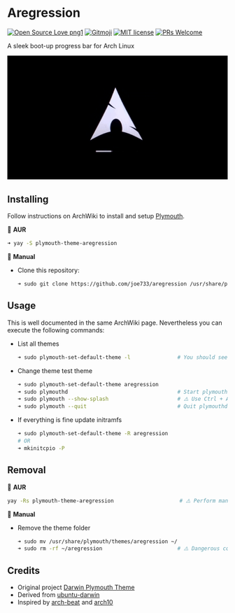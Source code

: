 # Aregression

[![Open Source Love png1](https://badges.frapsoft.com/os/v1/open-source.png?v=103)](https://opensource.org/) [![Gitmoji](https://img.shields.io/badge/gitmoji-%20😎-FFDD67.svg)](https://gitmoji.dev/) [![MIT license](https://img.shields.io/badge/License-MIT-blue.svg)](LICENSE) [![PRs Welcome](https://img.shields.io/badge/PRs-welcome-brightgreen.svg)](https://github.com/iesdevs/iedc/pulls)

A sleek boot-up progress bar for Arch Linux

![preview](preview.gif)

## Installing

Follow instructions on ArchWiki to install and setup [Plymouth](https://wiki.archlinux.org/title/plymouth).

🐧 **AUR**

```bash
➜ yay -S plymouth-theme-aregression
```

🙌 **Manual**

- Clone this repository:

    ```bash
    ➜ sudo git clone https://github.com/joe733/aregression /usr/share/plymouth/themes/aregression
    ```

## Usage

This is well documented in the same ArchWiki page. Nevertheless you can execute the following commands:

- List all themes

    ```bash
    ➜ sudo plymouth-set-default-theme -l               # You should see aregression listed
    ```

- Change theme test theme

    ```bash
    ➜ sudo plymouth-set-default-theme aregression
    ➜ sudo plymouthd                                   # Start plymouthd
    ➜ sudo plymouth --show-splash                      # ⚠️ Use Ctrl + Alt + F6 to quit
    ➜ sudo plymouth --quit                             # Quit plymouthd
    ```

- If everything is fine update initramfs

    ```bash
    ➜ sudo plymouth-set-default-theme -R aregression
    # OR
    ➜ mkinitcpio -P
    ```

## Removal

🐧 **AUR**

```bash
yay -Rs plymouth-theme-aregression                     # ⚠️ Perform manual removal after this
```

🙌 **Manual**

- Remove the theme folder

    ```bash
    ➜ sudo mv /usr/share/plymouth/themes/aregression ~/
    ➜ sudo rm -rf ~/aregression                        # ⚠️ Dangerous command! Double check your directory
    ```

## Credits

- Original project [Darwin Plymouth Theme](https://www.gnome-look.org/content/show.php/Darwin+Plymouth?content=170649)
- Derived from [ubuntu-darwin](https://github.com/ashutoshgngwr/ubuntu-darwin)
- Inspired by [arch-beat](https://github.com/nenad/arch-beat) and [arch10](https://github.com/manilarome/plymouth-theme-arch10)
